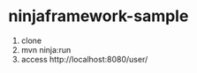 ninjaframework-sample
=====================

1. clone 
1. mvn ninja:run
1. access http://localhost:8080/user/
